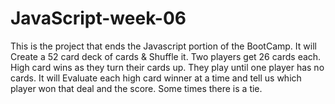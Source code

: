 # JavaScript-week-06

This is the project that ends the Javascript portion of the BootCamp.
It will Create a 52 card deck of cards & Shuffle it. Two players get 26 cards each.
High card wins as they turn their cards up. They play until one player has no cards. 
It will Evaluate each high card winner at a time and tell us which player won that deal and the score.
Some times there is a tie.
